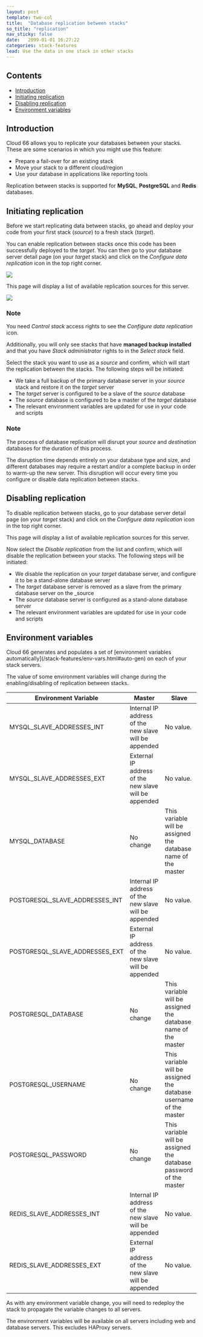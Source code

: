 ```yaml
---
layout: post
template: two-col
title:  "Database replication between stacks"
so_title: "replication"
nav_sticky: false
date:   2099-01-01 16:27:22
categories: stack-features
lead: Use the data in one stack in other stacks
---
```


<h2>Contents</h2>
<ul class="page-toc">
	<li>
		<a href="#intro">Introduction</a>
	</li>
	<li>
		<a href="#setup">Initiating replication</a>
	</li>
	<li>
		<a href="#disable-replication">Disabling replication</a>
	</li>
	<li>
		<a href="#env-vars">Environment variables</a>
	</li>
</ul>

<h2 id="intro">Introduction</h2>

Cloud 66 allows you to replicate your databases between your stacks. These are some scenarios in which you might use this feature:

- Prepare a fail-over for an existing stack
- Move your stack to a different cloud/region
- Use your database in applications like reporting tools

Replication between stacks is supported for **MySQL**, **PostgreSQL** and **Redis** databases.

<h2 id="setup">Initiating replication</h2>

Before we start replicating data between stacks, go ahead and deploy your code from your first stack (_source_) to a fresh stack (_target_).

You can enable replication between stacks once this code has been successfully deployed to the _target_. You can then go to your database server detail page (on your _target_ stack) and click on the _Configure data replication_ icon in the top right corner.

![](http://cdn.cloud66.com.s3.amazonaws.com/images/help/data_source.png)

This page will display a list of available replication sources for this server.

![](http://cdn.cloud66.com.s3.amazonaws.com/images/help/data_source_modal.png)

<div class="notice">
	<h3>Note</h3>
	<p>You need <i>Control stack</i> access rights to see the <i>Configure data replication</i> icon.</p>
	<p>Additionally, you will only see stacks that have <b>managed backup installed</b> and that you have <i>Stack administrator</i> rights to in the <i>Select stack</i> field.</p>
</div>

Select the stack you want to use as a <i>source</i> and confirm, which will start the replication between the stacks. The following steps will be initiated:

- We take a full backup of the primary database server in your <i>source</i> stack and restore it on the <i>target</i> server
- The _target_ server is configured to be a slave of the _source_ database
- The _source_ database is configured to be a master of the _target_ database
- The relevant environment variables are updated for use in your code and scripts

<div class="notice notice-danger">
	<h3>Note</h3>
	<p>The process of database replication will disrupt your <i>source</i> and <i>destination</i> databases for the duration of this process.</p>
</div>

The disruption time depends entirely on your database type and size, and different databases may require a restart and/or a complete backup in order to warm-up the new server. This disruption will occur every time you configure or disable data replication between stacks.

<h2 id="disable-replication">Disabling replication</h2>

To disable replication between stacks, go to your database server detail page (on your _target_ stack) and click on the _Configure data replication_ icon in the top right corner.

This page will display a list of available replication sources for this server.

Now select the _Disable replication_ from the list and confirm, which will disable the replication between your stacks. The following steps will be initiated:

- We disable the replication on your _target_ database server, and configure it to be a stand-alone database server
- The _target_ database server is removed as a slave from the primary database server on the _source
- The _source_ database server is configured as a stand-alone database server
- The relevant environment variables are updated for use in your code and scripts

<h2 id="env-vars">Environment variables</h2>
Cloud 66 generates and populates a set of [environment variables automatically](/stack-features/env-vars.html#auto-gen) on each of your stack servers.

The value of some environment variables will change during the enabling/disabling of replication between stacks.

<table class='table table-bordered table-striped'>
	<thead>
		<tr>
			<th>Environment Variable</th>
			<th>Master</th>
			<th>Slave</th>
		</tr>
	</thead>
	<tbody>
		<tr>
			<td>MYSQL_SLAVE_ADDRESSES_INT</td>
			<td>Internal IP address of the new slave will be appended</td>
			<td>No value.</td>
		</tr>
		<tr>
			<td>MYSQL_SLAVE_ADDRESSES_EXT</td>
			<td>External IP address of the new slave will be appended</td>
			<td>No value.</td>
		</tr>
		<tr>
			<td>MYSQL_DATABASE</td>
			<td>No change</td>
			<td>This variable will be assigned the database name of the master</td>
		</tr>
		<tr>
			<td>POSTGRESQL_SLAVE_ADDRESSES_INT</td>
			<td>Internal IP address of the new slave will be appended</td>
			<td>No value.</td>
		</tr>
		<tr>
			<td>POSTGRESQL_SLAVE_ADDRESSES_EXT</td>
			<td>External IP address of the new slave will be appended</td>
			<td>No value.</td>
		</tr>
		<tr>
			<td>POSTGRESQL_DATABASE</td>
			<td>No change</td>
			<td>This variable will be assigned the database name of the master</td>
		</tr>
		<tr>
			<td>POSTGRESQL_USERNAME</td>
			<td>No change</td>
			<td>This variable will be assigned the database username of the master</td>
		</tr>
		<tr>
			<td>POSTGRESQL_PASSWORD</td>
			<td>No change</td>
			<td>This variable will be assigned the database password of the master</td>
		</tr>
		<tr>
			<td>REDIS_SLAVE_ADDRESSES_INT</td>
			<td>Internal IP address of the new slave will be appended</td>
			<td>No value.</td>
		</tr>
		<tr>
			<td>REDIS_SLAVE_ADDRESSES_EXT</td>
			<td>External IP address of the new slave will be appended</td>
			<td>No value.</td>
		</tr>
	</tbody>
</table>

As with any environment variable change, you will need to redeploy the stack to propagate the variable changes to all servers.

The environment variables will be available on all servers including web and database servers. This excludes HAProxy servers.
